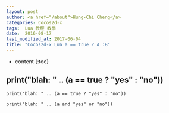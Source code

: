 ```yaml
---
layout: post
author: <a href="/about">Hung-Chi Cheng</a>
categories: Cocos2d-x
tags:  Lua 教程 教學 
date:  2016-08-17
last_modified_at: 2017-06-04
title: "Cocos2d-x Lua a == true ? A :B"
---
```

<!--                Title 的建議最大長度                   -->

* content
{:toc}


## print("blah: " .. (a == true ? "yes" : "no"))
```
print("blah: " .. (a == true ? "yes" : "no"))

print("blah: " .. (a and "yes" or "no"))
```